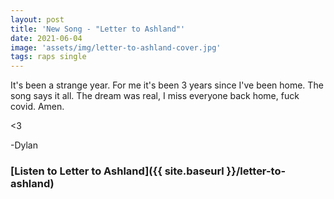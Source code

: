 ```yaml
---
layout: post
title: 'New Song - "Letter to Ashland"'
date: 2021-06-04
image: 'assets/img/letter-to-ashland-cover.jpg'
tags: raps single 
---
```


It's been a strange year. For me it's been 3 years since I've been home. The song says it all. The dream was real, I miss everyone back home, fuck covid. Amen.

<3

-Dylan

### [Listen to Letter to Ashland]({{ site.baseurl }}/letter-to-ashland)
